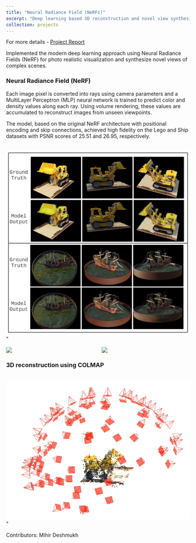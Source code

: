 ```yaml
---
title: "Neural Radiance Field (NeRFs)"
excerpt: "Deep learning based 3D reconstruction and novel view synthesis.<br/><img src='/images/colmap_nerf_merge.png' width='700'/>"
collection: projects
---
```


For more details - [Project Report](https://github.com/AshwinDisa/AshwinDisa.github.io/blob/master/files/sfm_report.pdf)

<!-- [Github](https://github.com/Mihir-Deshmukh/SfM_NeRF/tree/main) -->


Implemented the modern deep learning approach using Neural Radiance Fields (NeRF) for photo realistic visualization
and synthesize novel views of complex scenes.

### Neural Radiance Field (NeRF)

Each image pixel is converted into rays using camera parameters and a MultiLayer Perceptron (MLP) neural network is trained to predict color and density values along each ray. Using volume rendering, these values are accumulated to reconstruct images from unseen viewpoints. 

The model, based on the original NeRF architecture with positional encoding and skip connections, achieved high fidelity on the Lego and Ship datasets with PSNR scores of 25.51 and 26.95, respectively.

<br/><img src='/images/nerf1.png' width='600'/>"

<div style="display: flex; gap: 20px;">
  <img src="/images/nerf/lego.gif" width="300" />
  <img src="/images/nerf/ship.gif" width="300" />
</div>

### 3D reconstruction using COLMAP 

<br/><img src='/images/colmap.png' width='600'/>"

Contributors: Mihir Deshmukh
